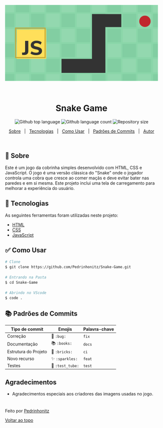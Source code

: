 <div align="center" id="top"> 
  <img src="./img/logo.png" alt="img-logo" style="width:750px; height:250px;" />

  &#xa0;

</div>

<h1 align="center">Snake Game</h1>

<p align="center">
  <img alt="Github top language" src="https://img.shields.io/github/languages/top/Pedrinhonitz/Snake-Game?color=56BEB8&logo=github">

  <img alt="Github language count" src="https://img.shields.io/github/languages/count/Pedrinhonitz/Snake-Game?color=56BEB8&logo=github">

  <img alt="Repository size" src="https://img.shields.io/github/repo-size/Pedrinhonitz/Snake-Game?color=56BEB8&logo=github">
</p>
<p align="center">
  <a href="#dart-sobre">Sobre</a> &#xa0; | &#xa0; 
  <a href="#rocket-tecnologias">Tecnologias</a> &#xa0; | &#xa0;
  <a href="#white_check_mark-como-usar">Como Usar</a> &#xa0; | &#xa0;
  <a href="#books-padr%C3%B5es-de-commits">Padrões de Commits</a> &#xa0; | &#xa0;
  <a href="https://github.com/Pedrinhonitz" target="_blank">Autor</a>
</p>

<br>

## :dart: Sobre ##

Este é um jogo da cobrinha simples desenvolvido com HTML, CSS e JavaScript. O jogo é uma versão clássica do "Snake" onde o jogador controla uma cobra que cresce ao comer maçãs e deve evitar bater nas paredes e em si mesma. Este projeto inclui uma tela de carregamento para melhorar a experiência do usuário.

## :rocket: Tecnologias ##

As seguintes ferramentas foram utilizadas neste projeto:

- [HTML](https://developer.mozilla.org/pt-BR/docs/Web/HTML)
- [CSS](https://developer.mozilla.org/pt-BR/docs/Web/CSS)
- [JavaScript](https://developer.mozilla.org/pt-BR/docs/Web/JavaScript)

## :white_check_mark: Como Usar ##
```bash
# Clone
$ git clone https://github.com/Pedrinhonitz/Snake-Game.git

# Entrando na Pasta
$ cd Snake-Game

# Abrindo no VScode
$ code .
```

## :books: Padrões de Commits ##

<table>
  <thead>
    <tr>
      <th>Tipo de commit</th>
      <th>Emojis</th>
      <th>Palavra-chave</th>
    </tr>
  </thead>
 <tbody>
    <tr>
      <td>Correção</td>
      <td>🐛 <code>:bug:</code></td>
      <td><code>fix</code></td>
    </tr>
    <tr>
      <td>Documentação</td>
      <td>📚 <code>:books:</code></td>
      <td><code>docs</code></td>
    </tr>
    <tr>
      <td>Estrutura do Projeto</td>
      <td>🧱 <code>:bricks:</code></td>
      <td><code>ci</code></td>
    </tr>
    <tr>
      <td>Novo recurso</td>
      <td>✨ <code>:sparkles:</code></td>
      <td><code>feat</code></td>
    </tr>
    <tr>
      <td>Testes</td>
      <td>🧪 <code>:test_tube:</code></td>
      <td><code>test</code></td>
    </tr>
  </tbody>
</table>

## Agradecimentos

- Agradecimentos especiais aos criadores das imagens usadas no jogo.

#
Feito por <a href="https://github.com/Pedrinhonitz" target="_blank">Pedrinhonitz</a>

<a href="#top">Voltar ao topo</a>